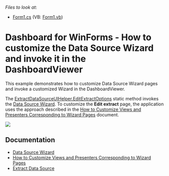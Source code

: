 *Files to look at*:

* [Form1.cs](./CS/Custom_Extract_Data_Source_Wizard/Form1.cs) (VB: [Form1.vb](./VB/Custom_Extract_Data_Source_Wizard/Form1.vb))

# Dashboard for WinForms - How to customize the Data Source Wizard and invoke it in the DashboardViewer

This example demonstrates how to customize Data Source Wizard pages and invoke a customized Wizard in the DashboardViewer.

The [ExtractDataSourceUIHelper.EditExtractOptions](https://docs.devexpress.com/Dashboard/DevExpress.DashboardWin.ExtractDataSourceUIHelper.EditExtractOptions(DevExpress.DashboardCommon.DashboardExtractDataSource-DevExpress.DashboardWin.EditExtractOptionsContext)) static method invokes the [Data Source Wizard](https://docs.devexpress.com/Dashboard/17652/).
To customize the **Edit extract** page, the application uses the approach described in the [How to Customize Views and Presenters Corresponding to Wizard Pages](https://docs.devexpress.com/Dashboard/18293/) document.

![](https://github.com/DevExpress-Examples/how-to-customize-extractdatasource-wizard/blob/18.2.3%2B/images/Screenshot.png)

## Documentation

- [Data Source Wizard](http://docs.devexpress.com/Dashboard/17652)
- [How to Customize Views and Presenters Corresponding to Wizard Pages](http://docs.devexpress.com/Dashboard/18293)
- [Extract Data Source](https://docs.devexpress.com/Dashboard/115900/winforms-dashboard/winforms-designer/create-dashboards-in-the-winforms-designer/providing-data/extract-data-source)
